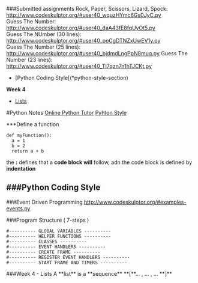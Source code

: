 ###Submitted assignments
Rock, Paper, Scissors, Lizard, Spock: http://www.codeskulptor.org/#user40_wquzHYmc6Gs0JyC.py  
Guess The Number: http://www.codeskulptor.org/#user40_daA43fE8fqUyOt5.py  
Guess The NUmber (30 lines): http://www.codeskulptor.org/#user40_poCgDTNZxUwEV1y.py  
Guess The Number (25 lines): http://www.codeskulptor.org/#user40_bjdmdLngPpN8muq.py
Guess The Number (23 lines): http://www.codeskulptor.org/#user40_TI7qzn7n1hTJCKt.py

- [Python Coding Style[(*python-style-section)

**Week 4**
- [Lists](*list-section)


#Python Notes
[Online Python Tutor](http://pythontutor.com/)
[Pyhton Style](https://docs.python.org/2/tutorial/controlflow.html#intermezzo-coding-style)

***Define a function
```{P}
def myFunction():
  a = 1
  b = 2
  return a + b
```
the **:** defines that a **code block will** follow, adn the code block is defined by **indentation**

###Python Coding Style
- 
###Event Driven Programming
http://www.codeskulptor.org/#examples-events.py

###Program Structure ( 7-steps )
```{R}
#---------- GLOBAL VARIABLES ----------
#---------- HELPER FUNCTIONS ----------
#---------- CLASSES ----------
#---------- EVENT HANDLERS ----------
#---------- CREATE FRAME ----------
#---------- REGISTER EVENT HANDLERS ----------
#---------- START FRAME AND TIMERS ----------
```

<div id="list-section">
###Week 4 - Lists
A **list** is a **sequence**
**[**... , ... , ... **]**
